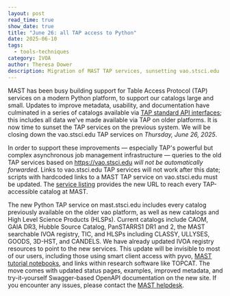 ```yaml
---
layout: post
read_time: true
show_date: true
title: "June 26: all TAP access to Python"
date: 2025-06-10
tags:
  - tools-techniques
category: IVOA
author: Theresa Dower
description: Migration of MAST TAP services, sunsetting vao.stsci.edu
---
```


MAST has been busy building support for Table Access Protocol (TAP) services on a modern Python platform, to support our catalogs large and small. Updates to improve metadata, usability, and documentation have culminated in a series of catalogs available via [TAP standard API interfaces](https://mast.stsci.edu/vo-tap); this includes all data we've made available via TAP on older platforms. It is now time to sunset the TAP services on the previous system. We will be closing down the vao.stsci.edu TAP services on _Thursday, June 26, 2025_.

In order to support these improvements — especially TAP's powerful but complex asynchronous job management infrastructure — queries to the old TAP services based on https://vao.stsci.edu _will not be automatically forwarded_. Links to vao.stsci.edu TAP services will not work after this date; scripts with hardcoded links to a MAST TAP service on vao.stsci.edu must be updated. The [service listing](https://mast.stsci.edu/vo-tap) provides the new URL to reach every TAP-accessible catalog at MAST.

 The new Python TAP service on mast.stsci.edu includes every catalog previously available on the older vao platform, as well as new catalogs and High Level Science Products (HLSPs). Current catalogs include CAOM, GAIA DR3, Hubble Source Catalog, PanSTARRS1 DR1 and 2, the MAST searchable IVOA registry, TIC, and HLSPs including CLASSY, ULLYSES, GOODS, 3D-HST, and CANDELS. We have already updated IVOA registry resources to point to the new services. This update will be invisible to most of our users, including those using smart client access with pyvo, [MAST tutorial notebooks](https://spacetelescope.github.io/mast_notebooks/intro.html), and links within research software like TOPCAT. The move comes with updated status pages, examples, improved metadata, and try-it-yourself Swagger-based OpenAPI documentation on the new site. If you encounter any issues, please contact the [MAST helpdesk](https://stsci.service-now.com/mast).
